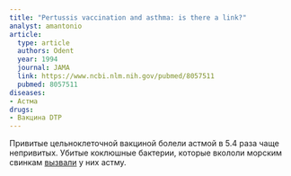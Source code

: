 ```yaml
---
title: "Pertussis vaccination and asthma: is there a link?"
analyst: amantonio
article:
  type: article
  authors: Odent
  year: 1994
  journal: JAMA
  link: https://www.ncbi.nlm.nih.gov/pubmed/8057511
  pubmed: 8057511
diseases:
- Астма
drugs:
- Вакцина DTP
---
```


Привитые цельноклеточной вакциной болели астмой в 5.4 раза чаще непривитых.
Убитые коклюшные бактерии, которые вкололи морским свинкам [вызвали](https://www.ncbi.nlm.nih.gov/pubmed/2889487) у них астму.
